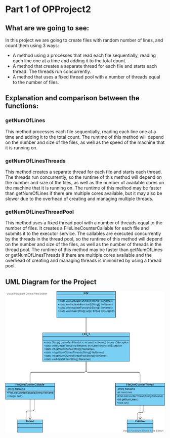 # Part 1 of OPProject2
## What are we going to see:
In this project we are going to create files with random number of lines, and count them using 3 ways:
* A method using a processes that read each file sequentially, reading each line one at a time and adding it to the total count.
* A method that creates a separate thread for each file and starts each thread. The threads run concurrently.
* A method that uses a fixed thread pool with a number of threads equal to the number of files.

## Explanation and comparison between the functions:
### getNumOfLines
This method processes each file sequentially, reading each line one at a time and adding it to the total count. The runtime of this method will depend on the number and size of the files, as well as the speed of the machine that it is running on.

### getNumOfLinesThreads
This method creates a separate thread for each file and starts each thread. The threads run concurrently, so the runtime of this method will depend on the number and size of the files, as well as the number of available cores on the machine that it is running on. The runtime of this method may be faster than getNumOfLines if there are multiple cores available, but it may also be slower due to the overhead of creating and managing multiple threads.

### getNumOfLinesThreadPool
This method uses a fixed thread pool with a number of threads equal to the number of files. It creates a FileLineCounterCallable for each file and submits it to the executor service. The callables are executed concurrently by the threads in the thread pool, so the runtime of this method will depend on the number and size of the files, as well as the number of threads in the thread pool. The runtime of this method may be faster than getNumOfLines or getNumOfLinesThreads if there are multiple cores available and the overhead of creating and managing threads is minimized by using a thread pool.


## UML Diagram for the Project

![UML](https://github.com/yehonatan768/OOPProject2/blob/85f8a961e4cd2544f9c589567495153166b080a7/Part%201/UML.png)

